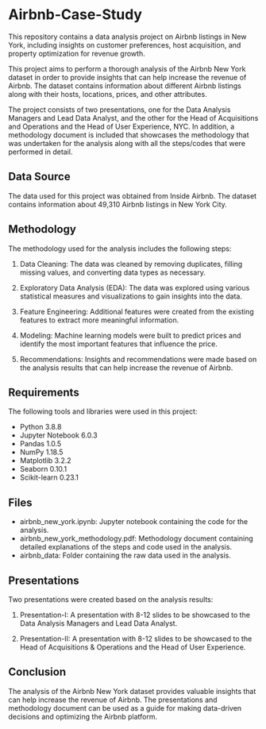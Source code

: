 # Airbnb-Case-Study
This repository contains a data analysis project on Airbnb listings in New York, including insights on customer preferences, host acquisition, and property optimization for revenue growth.

This project aims to perform a thorough analysis of the Airbnb New York dataset in order to provide insights that can help increase the revenue of Airbnb. The dataset contains information about different Airbnb listings along with their hosts, locations, prices, and other attributes.

The project consists of two presentations, one for the Data Analysis Managers and Lead Data Analyst, and the other for the Head of Acquisitions and Operations and the Head of User Experience, NYC. In addition, a methodology document is included that showcases the methodology that was undertaken for the analysis along with all the steps/codes that were performed in detail.

## Data Source
The data used for this project was obtained from Inside Airbnb. The dataset contains information about 49,310 Airbnb listings in New York City.

## Methodology
The methodology used for the analysis includes the following steps:

1. Data Cleaning: The data was cleaned by removing duplicates, filling missing values, and converting data types as necessary.

2. Exploratory Data Analysis (EDA): The data was explored using various statistical measures and visualizations to gain insights into the data.

3. Feature Engineering: Additional features were created from the existing features to extract more meaningful information.

4. Modeling: Machine learning models were built to predict prices and identify the most important features that influence the price.

5. Recommendations: Insights and recommendations were made based on the analysis results that can help increase the revenue of Airbnb.

## Requirements
The following tools and libraries were used in this project:

- Python 3.8.8
- Jupyter Notebook 6.0.3
- Pandas 1.0.5
- NumPy 1.18.5
- Matplotlib 3.2.2
- Seaborn 0.10.1
- Scikit-learn 0.23.1

## Files
- airbnb_new_york.ipynb: Jupyter notebook containing the code for the analysis.
- airbnb_new_york_methodology.pdf: Methodology document containing detailed explanations of the steps and code used in the analysis.
- airbnb_data: Folder containing the raw data used in the analysis.

## Presentations
Two presentations were created based on the analysis results:

1. Presentation-I: A presentation with 8-12 slides to be showcased to the Data Analysis Managers and Lead Data Analyst.

2. Presentation-II: A presentation with 8-12 slides to be showcased to the Head of Acquisitions & Operations and the Head of User Experience.

## Conclusion
The analysis of the Airbnb New York dataset provides valuable insights that can help increase the revenue of Airbnb. The presentations and methodology document can be used as a guide for making data-driven decisions and optimizing the Airbnb platform.
